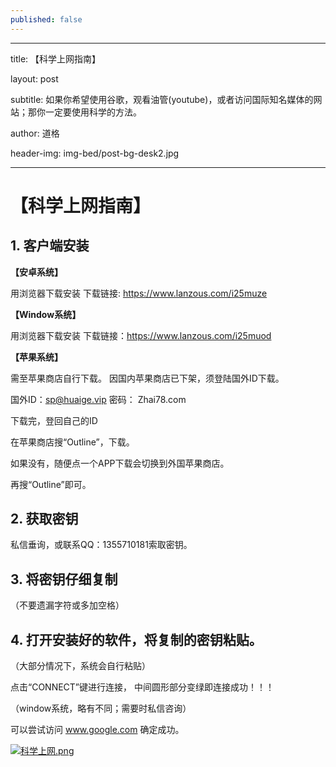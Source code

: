 ```yaml
---
published: false
---
```

---
title: 【科学上网指南】

layout: post

subtitle: 如果你希望使用谷歌，观看油管(youtube)，或者访问国际知名媒体的网站；那你一定要使用科学的方法。

author: 道格

header-img: img-bed/post-bg-desk2.jpg

---
# 【科学上网指南】


## 1. 客户端安装

**【安卓系统】** 

用浏览器下载安装
下载链接: https://www.lanzous.com/i25muze

**【Window系统】** 

用浏览器下载安装
下载链接：https://www.lanzous.com/i25muod

**【苹果系统】** 

需至苹果商店自行下载。 
因国内苹果商店已下架，须登陆国外ID下载。 

国外ID：sp@huaige.vip 密码： Zhai78.com 

下载完，登回自己的ID 

在苹果商店搜“Outline”，下载。 

如果没有，随便点一个APP下载会切换到外国苹果商店。

再搜“Outline”即可。 

## 2. 获取密钥

私信垂询，或联系QQ：1355710181索取密钥。

## 3. 将密钥仔细复制

（不要遗漏字符或多加空格）

## 4. 打开安装好的软件，将复制的密钥粘贴。

（大部分情况下，系统会自行粘贴） 

点击“CONNECT”键进行连接， 
中间圆形部分变绿即连接成功！！！ 

（window系统，略有不同；需要时私信咨询） 

可以尝试访问 www.google.com 确定成功。

[![科学上网.png](https://i.loli.net/2018/12/05/5c07c46484a48.png)](https://i.loli.net/2018/12/05/5c07c46484a48.png)
